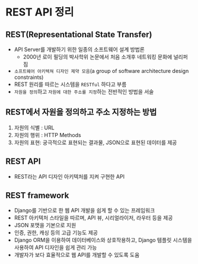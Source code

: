# REST API 정리

## REST(Representational State Transfer)
- API Server를 개발하기 위한 일종의 소프트웨어 설계 방법론
  - 2000년 로이 필딩의 박사학위 논문에서 처음 소개후 네트워킹 문화에 널리퍼짐
- `소프트웨어 아키텍쳐 디자인 제약 모음`(a group of software architecture design constraints)
- REST 원리를 따르는 시스템을 `RESTful` 하다고 부름
- `자원을 정의`하고 `자원에 대한 주소를 지정`하는 전반적인 방법을 서술

## REST에서 자원을 정의하고 주소 지정하는 방법
1. 자원의 식별 : URL
2. 자원의 행위 : HTTP Methods
3. 자원의 표현: 궁극적으로 표현되는 결과물, JSON으로 표현된 데이터를 제공

## REST API
- REST라는 API 디자인 아키텍처를 지켜 구현한 API

## REST framework
- Django를 기반으로 한 웹 API 개발을 쉽게 할 수 있는 프레임워크
- REST 아키텍처 스타일을 따르며, API 뷰, 시리얼라이저, 라우터 등을 제공
- JSON 포맷을 기본으로 지원
- 인증, 권한, 캐싱 등의 고급 기능도 제공
- Django ORM을 이용하여 데이터베이스와 상호작용하고, Django 템플릿 시스템을 사용하여 API 디자인을 쉽게 관리 가능
- 개발자가 보다 효율적으로 웹 API를 개발할 수 있도록 도움